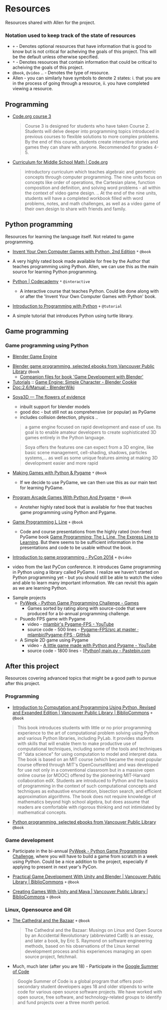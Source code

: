 Resources
=========

Resources shared with Allen for the project.

### Notation used to keep track of the state of resources ###
* `+` - Denotes optional resources that have information that is good to know but is not critical for acheiving the goals of this project. This will be the default unless otherwise specified.
* `*` - Denotes resources that contain information that could be critical to acheiving the goals of this project.
* `@book`, `@video` .. - Denotes the type of resource.
* Allen - you can similarly have symbols to denote 2 states: i. that you are in the process of going through a resource, ii. you have completed viewing a resource.

Programming
-------------
* [Code.org course 3](http://studio.code.org/s/course3)

  > Course 3 is designed for students who have taken Course 2. Students will delve deeper into programming topics introduced in previous courses to flexible solutions to more complex problems. By the end of this course, students create interactive stories and games they can share with anyone. Recommended for grades 4-5.

* [Curriculum for Middle School Math | Code.org](http://code.org/curriculum/msm)
  > introductory curriculum which teaches algebraic and geometric concepts through computer programming. The nine units focus on concepts like order of operations, the Cartesian plane, function composition and definition, and solving word problems - all within the context of video game design. .. At the end of the nine units, students will have a completed workbook filled with word problems, notes, and math challenges, as well as a video game of their own design to share with friends and family.

Python programming
---------------
Resources for learning the language itself. Not related to game programming.

* [Invent Your Own Computer Games with Python, 2nd Edition](http://inventwithpython.com/chapters/) `*` `@book`
 - A very highly rated book made available for free by the Author that teaches programming using Python. Allen, we can use this as the main source for learning Python programming.

* [Python | Codecademy](http://www.codecademy.com/en/tracks/python) `*` `@interactive`
  - A interactive course that teaches Python. Could be done along with or after the 'Invent Your Own Computer Games with Python' book.
 
* [Introduction to Programming with Python](https://opentechschool.github.io/python-beginners/en/index.html) `+` `@tutorial` 
 - A simple tutorial that introduces Python using turtle library.

Game programming
---------------

### Game programming using Python ###

* [Blender Game Engine](http://wiki.blender.org/index.php/Doc:2.6/Manual/Game_Engine)
 - [Blender game programming, selected ebooks from Vancouver Public Library](http://vpl.bibliocommons.com/list/share/204639361_kavetha/377948067_blender_game_programming)   `@book`
   - [Companion files for book 'Game Development with Blender'](http://www.delmarlearning.com/companions/content/1435456629/companionfiles/index.asp?isbn=1435456629)  
 - [Tutorials](http://www.blender.org/support/tutorials/) :: [Game Engine: Simple Character - Blender Cookie](http://cgcookie.com/blender/cgc-courses/game-engine-simple-character/)
 - [Doc:2.6/Manual - BlenderWiki](http://wiki.blender.org/index.php/Doc:2.6/Manual)

* [Soya3D — The flowers of evidence](http://www.lesfleursdunormal.fr/static/informatique/soya3d/index_en.html)
  - inbuilt support for blender models
  - good doc - but still not as comprehensive (or popular) as PyGame
  - includes collision detection, physics ..
  
  > a game engine focused on rapid development and ease of use. Its goal is to enable amateur developers to create sophisticated 3D games entirely in the Python language.

  > Soya offers the features one can expect from a 3D engine, like basic scene management, cell-shading, shadows, particles systems,... as well as some unique features aiming at making 3D development easier and more rapid 

* [Making Games with Python & Pygame](http://inventwithpython.com/pygame/index.html) `*` `@book`
  - If we decide to use PyGame, we can then use this as our main text for learning PyGame.

* [Program Arcade Games With Python And Pygame](http://programarcadegames.com/index.php?lang=en) `*` `@book`
  - Anoteher highly rated book that is available for free that teaches game programming using Python and Pygame.
  
* [Game Programming L Line](http://aharrisbooks.net/pythonGame/) `+` `@book`
  - Code and course presentations from the highly rated (non-free) PyGame book [Game Programming: The L Line, The Express Line to Learning](http://www.amazon.com/Game-Programming-Line-Express-Learning/dp/0470068221/ref=sr_1_1?ie=UTF8&qid=1420444055&sr=8-1&keywords=Game+Programming+Express+Line). But there seems to be sufficient information in the presentations and code to be usable without the book.
  
* [Introduction to game programming - PyCon 2014](http://pyvideo.org/video/2620/introduction-to-game-programming) `+` `@video`
 - video from the last PyCon conference. It introduces Game programming in Python using a library called PyGame. I realize we haven't started on Python programming yet - but you should still be able to watch the video and able to learn many important information. We can revisit this again as we are learning Python.

* Sample projects
  * [PyWeek - Python Game Programming Challenge - Games](https://www.pyweek.org/all_games/)
    - Games sorted by rating along with source-code that were produced for a bi-annual programming challenge.
  * Psuedo FPS game with Pygame 
    - video - [mlambir's Pygame-FPS - YouTube](https://www.youtube.com/watch?v=yASop1CxXfE)
    - source code - 500 lines - [Pygame-FPS/src at master · mlambir/Pygame-FPS · GitHub](https://github.com/mlambir/Pygame-FPS/tree/master/src)
  * A Simple 2D game using Pygame
    - video - [A little game made with Python and Pygame - YouTube](https://www.youtube.com/watch?v=aUCyfdzP-i8)
    - source code - 1800 lines - [[Python] main.py - Pastebin.com](http://pastebin.com/VW9maqHf)  
 
After this project
---------------------
Resources covering advanced topics that might be a good path to pursue after this project.

### Programming ###

* [Introduction to Computation and Programming Using Python, Revised and Expanded Edition | Vancouver Public Library | BiblioCommons](http://vpl.bibliocommons.com/item/show/3636111038_introduction_to_computation_and_programming_using_python,_revised_and_expanded_edition) `+` `@book`

 > This book introduces students with little or no prior programming experience to the art of computational problem solving using Python and various Python libraries, including PyLab. It provides students with skills that will enable them to make productive use of computational techniques, including some of the tools and techniques of "data science" for using computation to model and interpret data. The book is based on an MIT course (which became the most popular course offered through MIT's OpenCourseWare) and was developed for use not only in a conventional classroom but in a massive open online course (or MOOC) offered by the pioneering MIT-Harvard collaboration edX. Students are introduced to Python and the basics of programming in the context of such computational concepts and techniques as exhaustive enumeration, bisection search, and efficient approximation algorithms. The book does not require knowledge of mathematics beyond high school algebra, but does assume that readers are comfortable with rigorous thinking and not intimidated by mathematical concepts.

* [Python programming, selected ebooks from Vancouver Public Library](http://vpl.bibliocommons.com/list/share/204639361_kavetha/364720947_python_programming) `@book`

### Game development ###

* Participate in the bi-annual [PyWeek - Python Game Programming Challenge](https://www.pyweek.org/), where you will have to build a game from scratch in a week using Python. Could be a nice addition to the project, especially if applying to present in next year's PyCon.

* [Practical Game Development With Unity and Blender | Vancouver Public Library | BiblioCommons](http://vpl.bibliocommons.com/item/show/4059751038_practical_game_development_with_unity_and_blender) `+` `@book`

* [Creating Games With Unity and Maya | Vancouver Public Library | BiblioCommons](http://vpl.bibliocommons.com/item/show/3037113038_creating_games_with_unity_and_maya) `+` `@book`


### Linux, Opensource and Git ###

* [The Cathedral and the Bazaar](http://www.catb.org/~esr/writings/cathedral-bazaar/cathedral-bazaar/) `+` `@book`

  > The Cathedral and the Bazaar: Musings on Linux and Open Source by an Accidental Revolutionary (abbreviated CatB) is an essay, and later a book, by Eric S. Raymond on software engineering methods, based on his observations of the Linux kernel development process and his experiences managing an open source project, fetchmail. 


* Much, much later (after you are 18) - Participate in the [Google Summer of Code](https://developers.google.com/open-source/soc/?csw=1) 

 > Google Summer of Code is a global program that offers post-secondary student developers ages 18 and older stipends to write code for various open source software projects. We have worked with open source, free software, and technology-related groups to identify and fund projects over a three month period.
